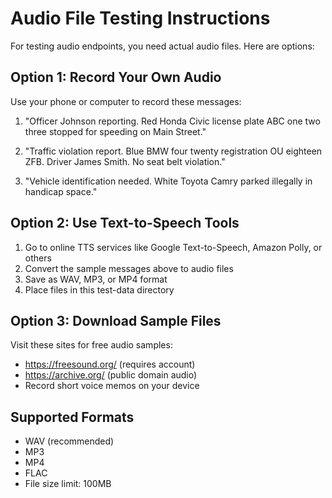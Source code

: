 # Audio File Testing Instructions

For testing audio endpoints, you need actual audio files. Here are options:

## Option 1: Record Your Own Audio
Use your phone or computer to record these messages:

1. "Officer Johnson reporting. Red Honda Civic license plate ABC one two three stopped for speeding on Main Street."

2. "Traffic violation report. Blue BMW four twenty registration OU eighteen ZFB. Driver James Smith. No seat belt violation."

3. "Vehicle identification needed. White Toyota Camry parked illegally in handicap space."

## Option 2: Use Text-to-Speech Tools
1. Go to online TTS services like Google Text-to-Speech, Amazon Polly, or others
2. Convert the sample messages above to audio files
3. Save as WAV, MP3, or MP4 format
4. Place files in this test-data directory

## Option 3: Download Sample Files
Visit these sites for free audio samples:
- https://freesound.org/ (requires account)
- https://archive.org/ (public domain audio)
- Record short voice memos on your device

## Supported Formats
- WAV (recommended)
- MP3
- MP4
- FLAC
- File size limit: 100MB
